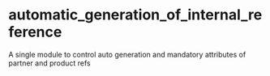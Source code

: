 # automatic_generation_of_internal_reference
A single module to control auto generation and mandatory attributes of partner and product refs
